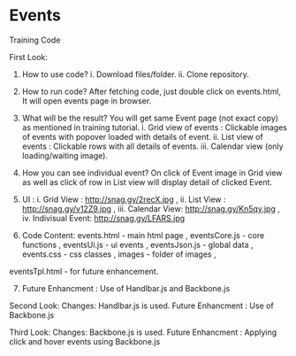 # Events
Training Code

First Look:

1. How to use code?
  i. Download files/folder.
  ii. Clone repository.

2. How to run code?
  After fetching code, just double click on events.html, It will open events page in browser.

3. What will be the result?
  You will get same Event page (not exact copy) as mentioned in training tutorial.
  i. Grid view of events : Clickable images of events with popover loaded with details of event.
  ii. List view of events : Clickable rows with all details of events.
  iii. Calendar view (only loading/waiting image).

4. How you can see individual event?
  On click of Event image in Grid view as well as click of row in List view will display detail of clicked Event.

5. UI :
  i. Grid View : http://snag.gy/2recX.jpg ,
  ii. List View : http://snag.gy/v12Z9.jpg ,
  iii. Calendar View: http://snag.gy/Kn5qy.jpg ,
  iv. Indivisual Event: http://snag.gy/LFARS.jpg 

6. Code Content:
  events.html - main html page ,
  eventsCore.js - core functions ,
  eventsUi.js - ui events ,
  eventsJson.js - global data ,
  events.css - css classes ,
  images - folder of images ,

  eventsTpl.html - for future enhancement. 

7. Future Enhancment :
  Use of Handlbar.js and Backbone.js

Second Look:
Changes: Handlbar.js is used.
Future Enhancment : Use of Backbone.js

Third Look:
Changes: Backbone.js is used.
Future Enhancment : Applying click and hover events using Backbone.js
